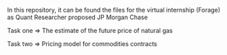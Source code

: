 In this repository, it can be found the files for the virtual internship (Forage) as Quant Researcher proposed JP Morgan Chase

Task one => The estimate of the future price of natural gas

Task two => Pricing model for commodities contracts 
